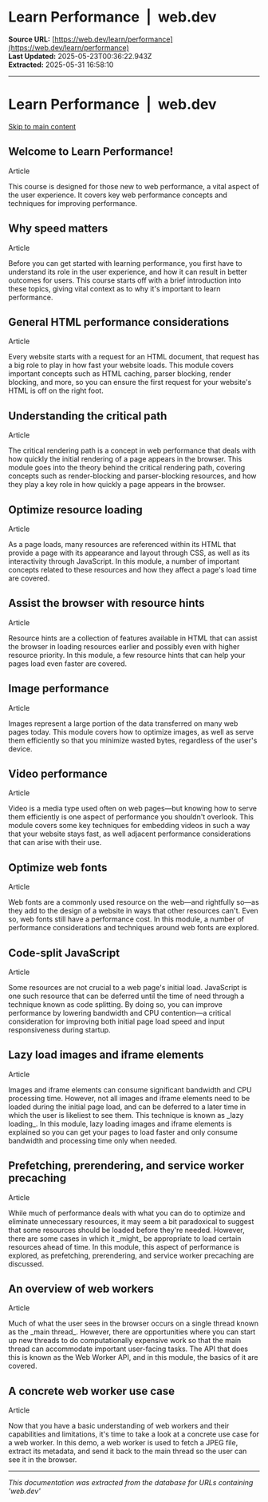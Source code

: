 # Learn Performance  |  web.dev

**Source URL:** [https://web.dev/learn/performance](https://web.dev/learn/performance)  
**Last Updated:** 2025-05-23T00:36:22.943Z  
**Extracted:** 2025-05-31 16:58:10

---

# Learn Performance  |  web.dev

[Skip to main content](#main-content)

## Welcome to Learn Performance!

Article

This course is designed for those new to web performance, a vital aspect of the user experience. It covers key web performance concepts and techniques for improving performance.

## Why speed matters

Article

Before you can get started with learning performance, you first have to understand its role in the user experience, and how it can result in better outcomes for users. This course starts off with a brief introduction into these topics, giving vital context as to why it's important to learn performance.

## General HTML performance considerations

Article

Every website starts with a request for an HTML document, that request has a big role to play in how fast your website loads. This module covers important concepts such as HTML caching, parser blocking, render blocking, and more, so you can ensure the first request for your website's HTML is off on the right foot.

## Understanding the critical path

Article

The critical rendering path is a concept in web performance that deals with how quickly the initial rendering of a page appears in the browser. This module goes into the theory behind the critical rendering path, covering concepts such as render-blocking and parser-blocking resources, and how they play a key role in how quickly a page appears in the browser.

## Optimize resource loading

Article

As a page loads, many resources are referenced within its HTML that provide a page with its appearance and layout through CSS, as well as its interactivity through JavaScript. In this module, a number of important concepts related to these resources and how they affect a page's load time are covered.

## Assist the browser with resource hints

Article

Resource hints are a collection of features available in HTML that can assist the browser in loading resources earlier and possibly even with higher resource priority. In this module, a few resource hints that can help your pages load even faster are covered.

## Image performance

Article

Images represent a large portion of the data transferred on many web pages today. This module covers how to optimize images, as well as serve them efficiently so that you minimize wasted bytes, regardless of the user's device.

## Video performance

Article

Video is a media type used often on web pages—but knowing how to serve them efficiently is one aspect of performance you shouldn't overlook. This module covers some key techniques for embedding videos in such a way that your website stays fast, as well adjacent performance considerations that can arise with their use.

## Optimize web fonts

Article

Web fonts are a commonly used resource on the web—and rightfully so—as they add to the design of a website in ways that other resources can't. Even so, web fonts still have a performance cost. In this module, a number of performance considerations and techniques around web fonts are explored.

## Code-split JavaScript

Article

Some resources are not crucial to a web page's initial load. JavaScript is one such resource that can be deferred until the time of need through a technique known as code splitting. By doing so, you can improve performance by lowering bandwidth and CPU contention—a critical consideration for improving both initial page load speed and input responsiveness during startup.

## Lazy load images and iframe elements

Article

Images and iframe elements can consume significant bandwidth and CPU processing time. However, not all images and iframe elements need to be loaded during the initial page load, and can be deferred to a later time in which the user is likeliest to see them. This technique is known as \_lazy loading\_. In this module, lazy loading images and iframe elements is explained so you can get your pages to load faster and only consume bandwidth and processing time only when needed.

## Prefetching, prerendering, and service worker precaching

Article

While much of performance deals with what you can do to optimize and eliminate unnecessary resources, it may seem a bit paradoxical to suggest that some resources should be loaded before they're needed. However, there are some cases in which it \_might\_ be appropriate to load certain resources ahead of time. In this module, this aspect of performance is explored, as prefetching, prerendering, and service worker precaching are discussed.

## An overview of web workers

Article

Much of what the user sees in the browser occurs on a single thread known as the \_main thread\_. However, there are opportunities where you can start up new threads to do computationally expensive work so that the main thread can accommodate important user-facing tasks. The API that does this is known as the Web Worker API, and in this module, the basics of it are covered.

## A concrete web worker use case

Article

Now that you have a basic understanding of web workers and their capabilities and limitations, it's time to take a look at a concrete use case for a web worker. In this demo, a web worker is used to fetch a JPEG file, extract its metadata, and send it back to the main thread so the user can see it in the browser.

---

*This documentation was extracted from the database for URLs containing 'web.dev'*

